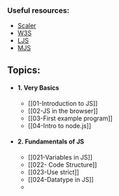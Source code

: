 
### Useful resources:

* [Scaler](https://www.scaler.com/topics/course/javascript-beginners/video/239/)
* [W3S](https://www.w3schools.com/js/)
* [LJS](https://www.learn-js.org/)
* [MJS](https://javascript.info/)

## Topics:

* #### 1. Very Basics
	* [[01-Introduction to JS]]
	* [[02-JS in the browser]]
	* [[03-First example program]]
	* [[04-Intro to node.js]]


* #### 2. Fundamentals of JS
	* [[021-Variables in JS]]
	* [[022- Code Structure]]
	* [[023-Use strict]]
	* [[024-Datatype in JS]]
	* 